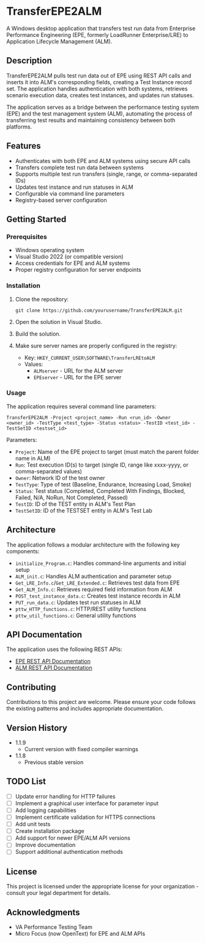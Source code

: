 # TransferEPE2ALM

A Windows desktop application that transfers test run data from Enterprise Performance Engineering (EPE, formerly LoadRunner Enterprise/LRE) to Application Lifecycle Management (ALM).

## Description

TransferEPE2ALM pulls test run data out of EPE using REST API calls and inserts it into ALM's corresponding fields, creating a Test Instance record set. The application handles authentication with both systems, retrieves scenario execution data, creates test instances, and updates run statuses.

The application serves as a bridge between the performance testing system (EPE) and the test management system (ALM), automating the process of transferring test results and maintaining consistency between both platforms.

## Features

- Authenticates with both EPE and ALM systems using secure API calls
- Transfers complete test run data between systems
- Supports multiple test run transfers (single, range, or comma-separated IDs)
- Updates test instance and run statuses in ALM
- Configurable via command line parameters
- Registry-based server configuration

## Getting Started

### Prerequisites

- Windows operating system
- Visual Studio 2022 (or compatible version)
- Access credentials for EPE and ALM systems
- Proper registry configuration for server endpoints

### Installation

1. Clone the repository:
   ```
   git clone https://github.com/yourusername/TransferEPE2ALM.git
   ```

2. Open the solution in Visual Studio.

3. Build the solution.

4. Make sure server names are properly configured in the registry:
   - Key: `HKEY_CURRENT_USER\SOFTWARE\TransferLREtoALM`
   - Values:
     - `ALMserver` - URL for the ALM server
     - `EPEserver` - URL for the EPE server

### Usage

The application requires several command line parameters:

```
TransferEPE2ALM -Project <project_name> -Run <run_id> -Owner <owner_id> -TestType <test_type> -Status <status> -TestID <test_id> -TestSetID <testset_id>
```

Parameters:
- `Project`: Name of the EPE project to target (must match the parent folder name in ALM)
- `Run`: Test execution ID(s) to target (single ID, range like xxxx-yyyy, or comma-separated values)
- `Owner`: Network ID of the test owner
- `TestType`: Type of test (Baseline, Endurance, Increasing Load, Smoke)
- `Status`: Test status (Completed, Completed With Findings, Blocked, Failed, N/A, NoRun, Not Completed, Passed)
- `TestID`: ID of the TEST entity in ALM's Test Plan
- `TestSetID`: ID of the TESTSET entity in ALM's Test Lab

## Architecture

The application follows a modular architecture with the following key components:

- `initialize_Program.c`: Handles command-line arguments and initial setup
- `ALM_init.c`: Handles ALM authentication and parameter setup
- `Get_LRE_Info.c`/`Get_LRE_Extended.c`: Retrieves test data from EPE
- `Get_ALM_Info.c`: Retrieves required field information from ALM
- `POST_test_instance_data.c`: Creates test instance records in ALM
- `PUT_run_data.c`: Updates test run statuses in ALM
- `pttw_HTTP_functions.c`: HTTP/REST utility functions
- `pttw_util_functions.c`: General utility functions

## API Documentation

The application uses the following REST APIs:

- [EPE REST API Documentation](https://admhelp.microfocus.com/lre/en/all/api_refs/Performance_Center_REST_API/Content/Welcome.htm)
- [ALM REST API Documentation](https://admhelp.microfocus.com/alm/api_refs/REST_core/Content/REST_API_Core/General/Overview.html)

## Contributing

Contributions to this project are welcome. Please ensure your code follows the existing patterns and includes appropriate documentation.

## Version History

* 1.1.9
  * Current version with fixed compiler warnings
* 1.1.8
  * Previous stable version

## TODO List

- [ ] Update error handling for HTTP failures
- [ ] Implement a graphical user interface for parameter input
- [ ] Add logging capabilities
- [ ] Implement certificate validation for HTTPS connections
- [ ] Add unit tests
- [ ] Create installation package
- [ ] Add support for newer EPE/ALM API versions
- [ ] Improve documentation
- [ ] Support additional authentication methods

## License

This project is licensed under the appropriate license for your organization - consult your legal department for details.

## Acknowledgments

* VA Performance Testing Team
* Micro Focus (now OpenText) for EPE and ALM APIs